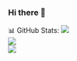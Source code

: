 ### Hi there 👋

📊 GitHub Stats:
![](https://github-readme-stats.vercel.app/api?username=MariiaD1997&theme=dark&hide_border=false&include_all_commits=false&count_private=true)<br/>
![](https://github-readme-streak-stats.herokuapp.com/?user=MariiaD1997&theme=dark&hide_border=false)<br/>
![](https://github-readme-stats.vercel.app/api/top-langs/?username=MariiaD1997&theme=dark&hide_border=false&include_all_commits=false&count_private=true&layout=compact)

<!--
**MariiaD1997/MariiaD1997** is a ✨ _special_ ✨ repository because its `README.md` (this file) appears on your GitHub profile.

Here are some ideas to get you started:

- 🔭 I’m currently working on ...
- 🌱 I’m currently learning ...
- 👯 I’m looking to collaborate on ...
- 🤔 I’m looking for help with ...
- 💬 Ask me about ...
- 📫 How to reach me: ...
- 😄 Pronouns: ...
- ⚡ Fun fact: ...
-->
